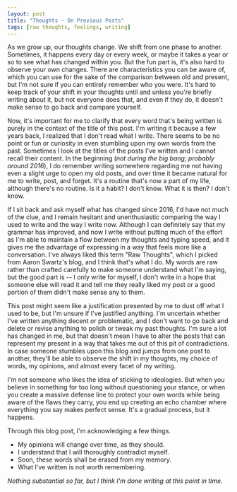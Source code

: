 ```yaml
---
layout: post
title: "Thoughts ― On Previous Posts"
tags: [raw thoughts, feelings, writing]
---
```


As we grow up, our thoughts change. We shift from one phase to another. Sometimes, it happens every day or every week, or maybe it takes a year or so to see what has changed within you. But the fun part is, it's also hard to observe your own changes. There are characteristics you can be aware of, which you can use for the sake of the comparison between old and present, but I'm not sure if you can entirely remember who you were. It's hard to keep track of your shift in your thoughts until and unless you're briefly writing about it, but not everyone does that, and even if they do, it doesn't make sense to go back and compare yourself.

Now, it's important for me to clarify that every word that's being written is purely in the context of the title of this post. I'm writing it because a few years back, I realized that I don't read what I write. There seems to be no point or fun or curiosity in even stumbling upon my own words from the past. Sometimes I look at the titles of the posts I've written and I cannot recall their content. In the beginning (*not during the big bang; probably around 2016*), I do remember writing somewhere regarding me not having even a slight urge to open my old posts, and over time it became natural for me to write, post, and forget. It's a routine that's now a part of my life, although there's no routine. Is it a habit? I don't know. What it is then? I don't know.

If I sit back and ask myself what has changed since 2016, I'd have not much of the clue, and I remain hesitant and unenthusiastic comparing the way I used to write and the way I write now. Although I can definitely say that my grammar has improved, and now I write without putting much of the effort as I'm able to maintain a flow between my thoughts and typing speed, and it gives me the advantage of expressing in a way that feels more like a conversation. I've always liked this term "Raw Thoughts", which I picked from Aaron Swartz's blog, and I think that's what I do. My words are raw rather than crafted carefully to make someone understand what I'm saying, but the good part is -- I only write for myself, I don't write in a hope that someone else will read it and tell me they really liked my post or a good portion of them didn't make sense any to them.

This post might seem like a justification presented by me to dust off what I used to be, but I'm unsure if I've justified anything. I'm uncertain whether I've written anything decent or problematic, and I don't want to go back and delete or revise anything to polish or tweak my past thoughts. I'm sure a lot has changed in me, but that doesn't mean I have to alter the posts that can represent my present in a way that takes me out of this pit of contradictions. In case someone stumbles upon this blog and jumps from one post to another, they'll be able to observe the shift in my thoughts, my choice of words, my opinions, and almost every facet of my writing.

I'm not someone who likes the idea of sticking to ideologies. But when you believe in something for too long without questioning your stance, or when you create a massive defense line to protect your own words while being aware of the flaws they carry, you end up creating an echo chamber where everything you say makes perfect sense. It's a gradual process, but it happens.

Through this blog post, I'm acknowledging a few things.

- My opinions will change over time, as they should.
- I understand that I will thoroughly contradict myself.
- Soon, these words shall be erased from my memory.
- What I've written is not worth remembering.

*Nothing substantial so far, but I think I'm done writing at this point in time.*
